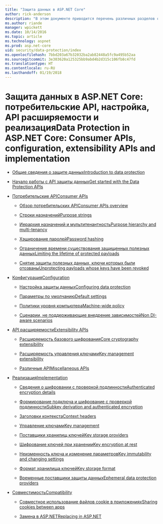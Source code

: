 ```yaml
---
title: "Защита данных в ASP.NET Core"
author: rick-anderson
description: "В этом документе приводится перечень различных разделов о защите данных в ASP.NET Core."
ms.author: riande
manager: wpickett
ms.date: 10/14/2016
ms.topic: article
ms.technology: aspnet
ms.prod: asp.net-core
uid: security/data-protection/index
ms.openlocfilehash: 7bbd203a67b32032ba2ab82448a5fc9a495b52aa
ms.sourcegitcommit: 3e303620a125325bb9abd4b2d315c106fb8c47fd
ms.translationtype: HT
ms.contentlocale: ru-RU
ms.lasthandoff: 01/19/2018
---
```

# <a name="data-protection-in-aspnet-core-consumer-apis-configuration-extensibility-apis-and-implementation"></a><span data-ttu-id="61121-103">Защита данных в ASP.NET Core: потребительские API, настройка, API расширяемости и реализация</span><span class="sxs-lookup"><span data-stu-id="61121-103">Data Protection in ASP.NET Core: Consumer APIs, configuration, extensibility APIs and implementation</span></span>

* [<span data-ttu-id="61121-104">Общие сведения о защите данных</span><span class="sxs-lookup"><span data-stu-id="61121-104">Introduction to data protection</span></span>](introduction.md)

* [<span data-ttu-id="61121-105">Начало работы с API защиты данных</span><span class="sxs-lookup"><span data-stu-id="61121-105">Get started with the Data Protection APIs</span></span>](using-data-protection.md)

* [<span data-ttu-id="61121-106">Потребительские API</span><span class="sxs-lookup"><span data-stu-id="61121-106">Consumer APIs</span></span>](consumer-apis/index.md)

  * [<span data-ttu-id="61121-107">Обзор потребительских API</span><span class="sxs-lookup"><span data-stu-id="61121-107">Consumer APIs overview</span></span>](consumer-apis/overview.md)

  * [<span data-ttu-id="61121-108">Строки назначений</span><span class="sxs-lookup"><span data-stu-id="61121-108">Purpose strings</span></span>](consumer-apis/purpose-strings.md)

  * [<span data-ttu-id="61121-109">Иерархия назначений и мультитенантность</span><span class="sxs-lookup"><span data-stu-id="61121-109">Purpose hierarchy and multi-tenancy</span></span>](consumer-apis/purpose-strings-multitenancy.md)

  * [<span data-ttu-id="61121-110">Хэширование паролей</span><span class="sxs-lookup"><span data-stu-id="61121-110">Password hashing</span></span>](consumer-apis/password-hashing.md)

  * [<span data-ttu-id="61121-111">Ограничение времени существования защищенных полезных данных</span><span class="sxs-lookup"><span data-stu-id="61121-111">Limiting the lifetime of protected payloads</span></span>](consumer-apis/limited-lifetime-payloads.md)

  * [<span data-ttu-id="61121-112">Снятие защиты полезных данных, ключи которых были отозваны</span><span class="sxs-lookup"><span data-stu-id="61121-112">Unprotecting payloads whose keys have been revoked</span></span>](consumer-apis/dangerous-unprotect.md)

* [<span data-ttu-id="61121-113">Конфигурация</span><span class="sxs-lookup"><span data-stu-id="61121-113">Configuration</span></span>](configuration/index.md)

  * [<span data-ttu-id="61121-114">Настройка защиты данных</span><span class="sxs-lookup"><span data-stu-id="61121-114">Configuring data protection</span></span>](configuration/overview.md)

  * [<span data-ttu-id="61121-115">Параметры по умолчанию</span><span class="sxs-lookup"><span data-stu-id="61121-115">Default settings</span></span>](configuration/default-settings.md)

  * [<span data-ttu-id="61121-116">Политики уровня компьютера</span><span class="sxs-lookup"><span data-stu-id="61121-116">Machine-wide policy</span></span>](configuration/machine-wide-policy.md)

  * [<span data-ttu-id="61121-117">Сценарии, не поддерживающие внедрение зависимостей</span><span class="sxs-lookup"><span data-stu-id="61121-117">Non DI-aware scenarios</span></span>](configuration/non-di-scenarios.md)

* [<span data-ttu-id="61121-118">API расширяемости</span><span class="sxs-lookup"><span data-stu-id="61121-118">Extensibility APIs</span></span>](extensibility/index.md)

  * [<span data-ttu-id="61121-119">Расширяемость базового шифрования</span><span class="sxs-lookup"><span data-stu-id="61121-119">Core cryptography extensibility</span></span>](extensibility/core-crypto.md)

  * [<span data-ttu-id="61121-120">Расширяемость управления ключами</span><span class="sxs-lookup"><span data-stu-id="61121-120">Key management extensibility</span></span>](extensibility/key-management.md)

  * [<span data-ttu-id="61121-121">Различные API</span><span class="sxs-lookup"><span data-stu-id="61121-121">Miscellaneous APIs</span></span>](extensibility/misc-apis.md)

* [<span data-ttu-id="61121-122">Реализация</span><span class="sxs-lookup"><span data-stu-id="61121-122">Implementation</span></span>](implementation/index.md)

  * [<span data-ttu-id="61121-123">Сведения о шифровании с проверкой подлинности</span><span class="sxs-lookup"><span data-stu-id="61121-123">Authenticated encryption details</span></span>](implementation/authenticated-encryption-details.md)

  * [<span data-ttu-id="61121-124">Формирование подключа и шифрование с проверкой подлинности</span><span class="sxs-lookup"><span data-stu-id="61121-124">Subkey derivation and authenticated encryption</span></span>](implementation/subkeyderivation.md)

  * [<span data-ttu-id="61121-125">Заголовки контекста</span><span class="sxs-lookup"><span data-stu-id="61121-125">Context headers</span></span>](implementation/context-headers.md)

  * [<span data-ttu-id="61121-126">Управление ключами</span><span class="sxs-lookup"><span data-stu-id="61121-126">Key management</span></span>](implementation/key-management.md)

  * [<span data-ttu-id="61121-127">Поставщики хранилищ ключей</span><span class="sxs-lookup"><span data-stu-id="61121-127">Key storage providers</span></span>](implementation/key-storage-providers.md)

  * [<span data-ttu-id="61121-128">Шифрование ключей при хранении</span><span class="sxs-lookup"><span data-stu-id="61121-128">Key encryption at rest</span></span>](implementation/key-encryption-at-rest.md)

  * [<span data-ttu-id="61121-129">Неизменность ключа и изменение параметров</span><span class="sxs-lookup"><span data-stu-id="61121-129">Key immutability and changing settings</span></span>](implementation/key-immutability.md)

  * [<span data-ttu-id="61121-130">Формат хранилища ключей</span><span class="sxs-lookup"><span data-stu-id="61121-130">Key storage format</span></span>](implementation/key-storage-format.md)

  * [<span data-ttu-id="61121-131">Временные поставщики защиты данных</span><span class="sxs-lookup"><span data-stu-id="61121-131">Ephemeral data protection providers</span></span>](implementation/key-storage-ephemeral.md)

* [<span data-ttu-id="61121-132">Совместимость</span><span class="sxs-lookup"><span data-stu-id="61121-132">Compatibility</span></span>](compatibility/index.md)

  * [<span data-ttu-id="61121-133">Совместное использование файлов cookie в приложениях</span><span class="sxs-lookup"><span data-stu-id="61121-133">Sharing cookies between apps</span></span>](compatibility/cookie-sharing.md)

  * [<span data-ttu-id="61121-134">Замена <machineKey> в ASP.NET</span><span class="sxs-lookup"><span data-stu-id="61121-134">Replacing <machineKey> in ASP.NET</span></span>](compatibility/replacing-machinekey.md)
